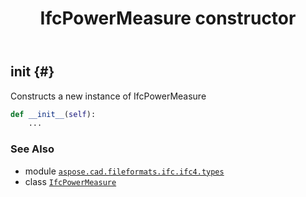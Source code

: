 ﻿---
title: IfcPowerMeasure constructor
second_title: Aspose.CAD for Python via .NET API References
description: 
type: docs
weight: 10
url: /python-net/aspose.cad.fileformats.ifc.ifc4.types/ifcpowermeasure/__init__/
is_root: false
---

## __init__ {#}

Constructs a new instance of IfcPowerMeasure



```python
def __init__(self):
    ...
```





### See Also
* module [`aspose.cad.fileformats.ifc.ifc4.types`](../../)
* class [`IfcPowerMeasure`](/cad/python-net/aspose.cad.fileformats.ifc.ifc4.types/ifcpowermeasure)
